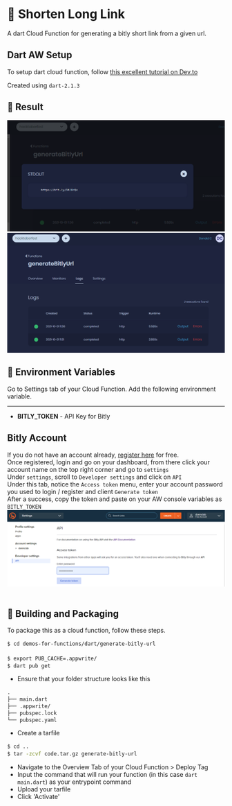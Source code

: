 # 🔗 Shorten Long Link
A dart Cloud Function for generating a bitly short link from a given url.

## Dart AW Setup
To setup dart cloud function, follow [this excellent tutorial on Dev.to](https://dev.to/appwrite/learn-how-to-create-and-run-appwrite-functions-with-dart-5668)

Created using `dart-2.1.3`

## 🚀 Result
![result](docs-images/result.png)
<br>
![result log](docs-images/result-log.png)
<br>

## 📝 Environment Variables
Go to Settings tab of your Cloud Function. Add the following environment variable.
****
* **BITLY_TOKEN** -  API Key for Bitly


## Bitly Account
If you do not have an account already, [register here](https://bitly.com/pages/pricing/v2) for free.
<br>
Once registered, login and go on your dashboard, from there click your account name on the top right corner and go to `settings`
<br>
Under `settings`, scroll to `Developer settings` and click on `API`
<br>
Under this tab, notice the `Access token` menu, enter your account password you used to login / register and client `Generate token`
<br>
After a success, copy the token and paste on your AW console variables as `BITLY_TOKEN`
<br>
![bitly.png](docs-images/bitly.png)
<br>
<br>

## 🚀 Building and Packaging

To package this as a cloud function, follow these steps.

```bash
$ cd demos-for-functions/dart/generate-bitly-url

$ export PUB_CACHE=.appwrite/
$ dart pub get
```

* Ensure that your folder structure looks like this 
```
.
├── main.dart
├── .appwrite/
├── pubspec.lock
└── pubspec.yaml
```

* Create a tarfile

```bash
$ cd ..
$ tar -zcvf code.tar.gz generate-bitly-url
```

* Navigate to the Overview Tab of your Cloud Function > Deploy Tag
* Input the command that will run your function (in this case `dart main.dart`) as your entrypoint command
* Upload your tarfile 
* Click 'Activate'
